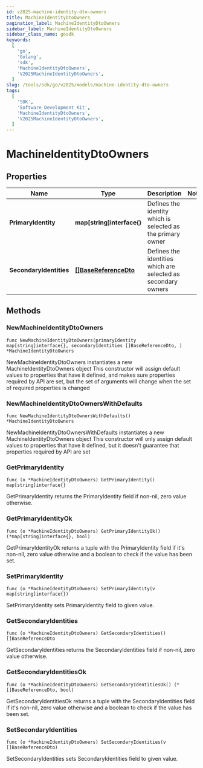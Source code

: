 ```yaml
---
id: v2025-machine-identity-dto-owners
title: MachineIdentityDtoOwners
pagination_label: MachineIdentityDtoOwners
sidebar_label: MachineIdentityDtoOwners
sidebar_class_name: gosdk
keywords:
  [
    'go',
    'Golang',
    'sdk',
    'MachineIdentityDtoOwners',
    'V2025MachineIdentityDtoOwners',
  ]
slug: /tools/sdk/go/v2025/models/machine-identity-dto-owners
tags:
  [
    'SDK',
    'Software Development Kit',
    'MachineIdentityDtoOwners',
    'V2025MachineIdentityDtoOwners',
  ]
---
```


# MachineIdentityDtoOwners

## Properties

| Name | Type | Description | Notes |
| --- | --- | --- | --- |
| **PrimaryIdentity** | **map[string]interface{}** | Defines the identity which is selected as the primary owner |
| **SecondaryIdentities** | [**[]BaseReferenceDto**](base-reference-dto) | Defines the identities which are selected as secondary owners |

## Methods

### NewMachineIdentityDtoOwners

`func NewMachineIdentityDtoOwners(primaryIdentity map[string]interface{}, secondaryIdentities []BaseReferenceDto, ) *MachineIdentityDtoOwners`

NewMachineIdentityDtoOwners instantiates a new MachineIdentityDtoOwners object This constructor will assign default values to properties that have it defined, and makes sure properties required by API are set, but the set of arguments will change when the set of required properties is changed

### NewMachineIdentityDtoOwnersWithDefaults

`func NewMachineIdentityDtoOwnersWithDefaults() *MachineIdentityDtoOwners`

NewMachineIdentityDtoOwnersWithDefaults instantiates a new MachineIdentityDtoOwners object This constructor will only assign default values to properties that have it defined, but it doesn't guarantee that properties required by API are set

### GetPrimaryIdentity

`func (o *MachineIdentityDtoOwners) GetPrimaryIdentity() map[string]interface{}`

GetPrimaryIdentity returns the PrimaryIdentity field if non-nil, zero value otherwise.

### GetPrimaryIdentityOk

`func (o *MachineIdentityDtoOwners) GetPrimaryIdentityOk() (*map[string]interface{}, bool)`

GetPrimaryIdentityOk returns a tuple with the PrimaryIdentity field if it's non-nil, zero value otherwise and a boolean to check if the value has been set.

### SetPrimaryIdentity

`func (o *MachineIdentityDtoOwners) SetPrimaryIdentity(v map[string]interface{})`

SetPrimaryIdentity sets PrimaryIdentity field to given value.

### GetSecondaryIdentities

`func (o *MachineIdentityDtoOwners) GetSecondaryIdentities() []BaseReferenceDto`

GetSecondaryIdentities returns the SecondaryIdentities field if non-nil, zero value otherwise.

### GetSecondaryIdentitiesOk

`func (o *MachineIdentityDtoOwners) GetSecondaryIdentitiesOk() (*[]BaseReferenceDto, bool)`

GetSecondaryIdentitiesOk returns a tuple with the SecondaryIdentities field if it's non-nil, zero value otherwise and a boolean to check if the value has been set.

### SetSecondaryIdentities

`func (o *MachineIdentityDtoOwners) SetSecondaryIdentities(v []BaseReferenceDto)`

SetSecondaryIdentities sets SecondaryIdentities field to given value.
